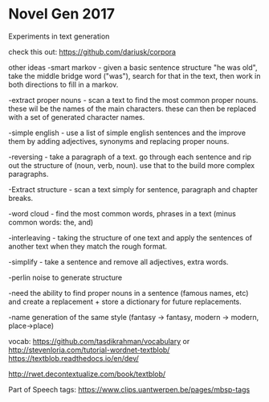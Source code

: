 # Novel Gen 2017

Experiments in text generation

check this out: https://github.com/dariusk/corpora

other ideas
-smart markov - given a basic sentence structure "he was old", take the middle bridge word ("was"), search for that in the text, then work in both directions to fill in a markov.

-extract proper nouns - scan a text to find the most common proper nouns. these wil be the names of the main characters.  these can then be replaced with a set of generated character names.

-simple english - use a list of simple english sentences and the improve them by adding adjectives, synonyms and replacing proper nouns.

-reversing - take a paragraph of a text. go through each sentence and rip out the structure of (noun, verb, noun).  use that to the build more complex paragraphs.

-Extract structure - scan a text simply for sentence, paragraph and chapter breaks.

-word cloud - find the most common words, phrases in a text (minus common words: the, and)

-interleaving - taking the structure of one text and apply the sentences of another text when they match the rough format.

-simplify - take a sentence and remove all adjectives, extra words.

-perlin noise to generate structure

-need the ability to find proper nouns in a sentence (famous names, etc) and create a replacement + store a dictionary for future replacements.

-name generation of the same style (fantasy -> fantasy, modern -> modern, place->place)

vocab: https://github.com/tasdikrahman/vocabulary or http://stevenloria.com/tutorial-wordnet-textblob/
https://textblob.readthedocs.io/en/dev/

http://rwet.decontextualize.com/book/textblob/

Part of Speech tags: https://www.clips.uantwerpen.be/pages/mbsp-tags